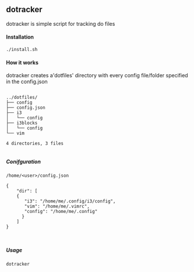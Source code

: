 ## dotracker

dotracker is simple script for tracking do files

#### Installation

`./install.sh`


#### How it works

dotracker creates a'dotfiles' directory with every config file/folder specified in the config.json

```

../dotfiles/
├── config
├── config.json
├── i3
│   └── config
├── i3blocks
│   └── config
└── vim

4 directories, 3 files


```

##### Conifguration

`/home/<user>/config.json`


```
{
    "dir": [
    {
       "i3": "/home/me/.config/i3/config",
       "vim": "/home/me/.vimrc",
       "config": "/home/me/.config"
      }
    ]
}



```

##### Usage
`dotracker`
